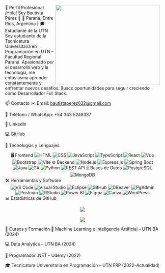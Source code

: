 💼 Perfil Profesional
<img align="right" height="260px" width="340px" src="https://i.pinimg.com/originals/e4/26/70/e426702edf874b181aced1e2fa5c6cde.gif" />
¡Hola! Soy Bautista Pérez 👋
📍 Paraná, Entre Ríos, Argentina | 🎓 Estudiante de la UTN
Soy estudiante de la Tecnicatura Universitaria en Programación en UTN – Facultad Regional Paraná.
Apasionado por el desarrollo web y la tecnología, me entusiasma aprender constantemente y enfrentar nuevos desafíos.
Busco oportunidades para seguir creciendo como Desarrollador Full Stack.

📫 Contacto
✉️ Email: bautistaperez032@gmail.com

📱 Teléfono / WhatsApp: +54 343 5248337

🔗 LinkedIn

💻 GitHub

🧠 Tecnologías y Lenguajes
<div align="center">
🖥️ Frontend
<img alt="HTML" src="https://img.shields.io/badge/HTML5-E34F26?style=for-the-badge&logo=html5&logoColor=white"/> <img alt="CSS" src="https://img.shields.io/badge/CSS3-1572B6?style=for-the-badge&logo=css3&logoColor=white"/> <img alt="JavaScript" src="https://img.shields.io/badge/JavaScript-F7DF1E?style=for-the-badge&logo=javascript&logoColor=black"/> <img alt="TypeScript" src="https://img.shields.io/badge/TypeScript-3178C6?style=for-the-badge&logo=typescript&logoColor=white"/> <img alt="React" src="https://img.shields.io/badge/React-20232A?style=for-the-badge&logo=react&logoColor=61DAFB"/> <img alt="Vue" src="https://img.shields.io/badge/Vue.js-35495E?style=for-the-badge&logo=vue.js&logoColor=4FC08D"/> <img alt="Bootstrap" src="https://img.shields.io/badge/Bootstrap-563D7C?style=for-the-badge&logo=bootstrap&logoColor=white"/> <img alt="Vite" src="https://img.shields.io/badge/Vite-646CFF?style=for-the-badge&logo=vite&logoColor=white"/>
⚙️ Backend
<img alt="Node.js" src="https://img.shields.io/badge/Node.js-339933?style=for-the-badge&logo=node.js&logoColor=white"/> <img alt="Express.js" src="https://img.shields.io/badge/Express.js-000000?style=for-the-badge&logo=express&logoColor=white"/> <img alt="Spring Boot" src="https://img.shields.io/badge/Spring_Boot-6DB33F?style=for-the-badge&logo=spring-boot&logoColor=white"/> <img alt="Java" src="https://img.shields.io/badge/Java-ED8B00?style=for-the-badge&logo=java&logoColor=white"/> <img alt="C#" src="https://img.shields.io/badge/C%23-239120?style=for-the-badge&logo=c-sharp&logoColor=white"/> <img alt="Python" src="https://img.shields.io/badge/Python-3776AB?style=for-the-badge&logo=python&logoColor=white"/> <img alt="REST API" src="https://img.shields.io/badge/REST_API-007ec6?style=for-the-badge&logo=api&logoColor=white"/>
🗄️ Bases de Datos
<img alt="PostgreSQL" src="https://img.shields.io/badge/PostgreSQL-316192?style=for-the-badge&logo=postgresql&logoColor=white"/> <img alt="MongoDB" src="https://img.shields.io/badge/MongoDB-4EA94B?style=for-the-badge&logo=mongodb&logoColor=white"/> </div>
🛠️ Herramientas y Software
<div align="center"> <img alt="VS Code" src="https://img.shields.io/badge/VS_Code-007ACC?style=for-the-badge&logo=visual-studio-code&logoColor=white"/> <img alt="Visual Studio" src="https://img.shields.io/badge/Visual_Studio-5C2D91?style=for-the-badge&logo=visual-studio&logoColor=white"/> <img alt="Eclipse" src="https://img.shields.io/badge/Eclipse-2C2255?style=for-the-badge&logo=eclipse&logoColor=white"/> <img alt="GitHub" src="https://img.shields.io/badge/GitHub-181717?style=for-the-badge&logo=github&logoColor=white"/> <img alt="DBeaver" src="https://img.shields.io/badge/DBeaver-372923?style=for-the-badge&logo=dbeaver&logoColor=white"/> <img alt="PgAdmin" src="https://img.shields.io/badge/PgAdmin-336791?style=for-the-badge&logo=postgresql&logoColor=white"/> <img alt="Postman" src="https://img.shields.io/badge/Postman-FF6C37?style=for-the-badge&logo=postman&logoColor=white"/> <img alt="RStudio" src="https://img.shields.io/badge/RStudio-75AADB?style=for-the-badge&logo=rstudio&logoColor=white"/> <img alt="Power BI" src="https://img.shields.io/badge/Power_BI-F2C811?style=for-the-badge&logo=powerbi&logoColor=black"/> <img alt="Figma" src="https://img.shields.io/badge/Figma-F24E1E?style=for-the-badge&logo=figma&logoColor=white"/> <img alt="Canva" src="https://img.shields.io/badge/Canva-00C4CC?style=for-the-badge&logo=canva&logoColor=white"/> <img alt="WordPress" src="https://img.shields.io/badge/WordPress-21759B?style=for-the-badge&logo=wordpress&logoColor=white"/> </div>
📊 Estadísticas de GitHub
<p align="center"> <img src="https://github-readme-stats.vercel.app/api/top-langs/?username=BauuPerez&layout=compact&theme=chartreuse-dark"/> <br><br> <img src="https://github-readme-stats.vercel.app/api?username=BauuPerez&show_icons=true&theme=chartreuse-dark"/> </p>
🚀 Cursos y Formación
🧠 Machine Learning e Inteligencia Artificial – UTN BA (2024)

💻 Data Analytics – UTN BA (2024)

🔧 Programador .NET – Udemy (2022)

🎓 Tecnicatura Universitaria en Programación – UTN FRP (2022–Actualidad)
